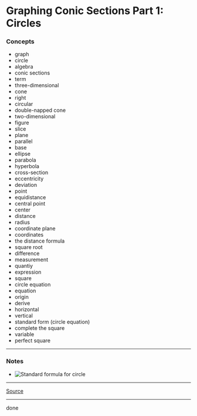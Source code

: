# Graphing Conic Sections Part 1: Circles

### Concepts

- graph
- circle
- algebra
- conic sections
- term
- three-dimensional
- cone
- right
- circular
- double-napped cone
- two-dimensional
- figure
- slice
- plane
- parallel
- base
- ellipse
- parabola
- hyperbola
- cross-section
- eccentricity
- deviation
- point
- equidistance
- central point
- center
- distance
- radius
- coordinate plane
- coordinates
- the distance formula
- square root
- difference
- measurement
- quantiy
- expression
- square
- circle equation
- equation
- origin
- derive
- horizontal
- vertical
- standard form (circle equation)
- complete the square
- variable
- perfect square

---

### Notes

- ![Standard formula for circle](https://latex.codecogs.com/svg.latex?(x-h)^2+(y-k)^2=r^2)

---

[Source](https://youtu.be/JUvo3GrgWHk)

---

done